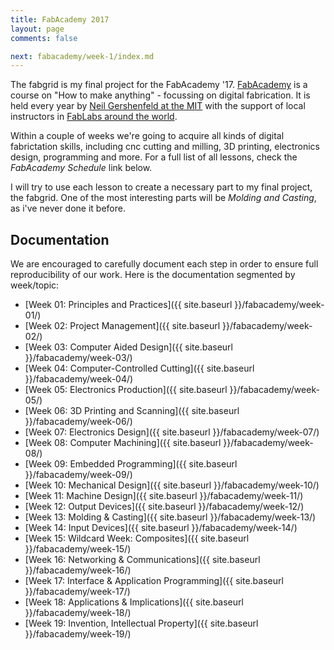 ```yaml
---
title: FabAcademy 2017
layout: page
comments: false

next: fabacademy/week-1/index.md
---
```


The fabgrid is my final project for the FabAcademy '17. [FabAcademy](http://fabacademy.org/) is a course on "How to make anything" - focussing on digital fabrication. It is held every year by [Neil Gershenfeld at the MIT](http://ng.cba.mit.edu/) with the support of local instructors in [FabLabs around the world](https://fablabs.io).

Within a couple of weeks we're going to acquire all kinds of digital fabrictation skills, including cnc cutting and milling, 3D printing, electronics design, programming and more. For a full list of all lessons, check the *FabAcademy Schedule* link below.

I will try to use each lesson to create a necessary part to my final project, the fabgrid. One of the most interesting parts will be *Molding and Casting*, as i've never done it before.

## Documentation

We are encouraged to carefully document each step in order to ensure full reproducibility of our work. Here is the documentation segmented by week/topic:

- [Week 01: Principles and Practices]({{ site.baseurl }}/fabacademy/week-01/)
- [Week 02: Project Management]({{ site.baseurl }}/fabacademy/week-02/)
- [Week 03: Computer Aided Design]({{ site.baseurl }}/fabacademy/week-03/)
- [Week 04: Computer-Controlled Cutting]({{ site.baseurl }}/fabacademy/week-04/)
- [Week 05: Electronics Production]({{ site.baseurl }}/fabacademy/week-05/)
- [Week 06: 3D Printing and Scanning]({{ site.baseurl }}/fabacademy/week-06/)
- [Week 07: Electronics Design]({{ site.baseurl }}/fabacademy/week-07/)
- [Week 08: Computer Machining]({{ site.baseurl }}/fabacademy/week-08/)
- [Week 09: Embedded Programming]({{ site.baseurl }}/fabacademy/week-09/)
- [Week 10: Mechanical Design]({{ site.baseurl }}/fabacademy/week-10/)
- [Week 11: Machine Design]({{ site.baseurl }}/fabacademy/week-11/)
- [Week 12: Output Devices]({{ site.baseurl }}/fabacademy/week-12/)
- [Week 13: Molding & Casting]({{ site.baseurl }}/fabacademy/week-13/)
- [Week 14: Input Devices]({{ site.baseurl }}/fabacademy/week-14/)
- [Week 15: Wildcard Week: Composites]({{ site.baseurl }}/fabacademy/week-15/)
- [Week 16: Networking & Communications]({{ site.baseurl }}/fabacademy/week-16/)
- [Week 17: Interface & Application Programming]({{ site.baseurl }}/fabacademy/week-17/)
- [Week 18: Applications & Implications]({{ site.baseurl }}/fabacademy/week-18/)
- [Week 19: Invention, Intellectual Property]({{ site.baseurl }}/fabacademy/week-19/)
